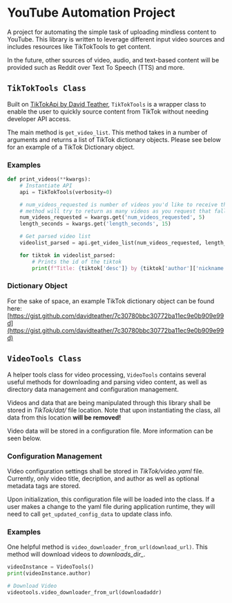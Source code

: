 # YouTube Automation Project
A project for automating the simple task of uploading mindless content to YouTube. This library is written to leverage different input video sources and includes resources like TikTokTools to get content. 

In the future, other sources of video, audio, and text-based content will be provided such as Reddit over Text To Speech (TTS) and more.

## ```TikTokTools Class```
Built on [TikTokApi by David Teather](https://github.com/davidteather/TikTok-Api), ```TikTokTools``` is a wrapper class to enable the user to quickly source content from TikTok without needing developer API access. 

The main method is ```get_video_list```. This method takes in a number of arguments and returns a list of TikTok dictionary objects. Please see below for an example of a TikTok Dictionary object.

### Examples
```python
def print_videos(**kwargs):
    # Instantiate API
    api = TikTokTools(verbosity=0)

    # num_videos_requested is number of videos you'd like to receive that are shorter than length_seconds
    # method will try to return as many videos as you request that fall within these parameters
    num_videos_requested = kwargs.get('num_videos_requested', 5)
    length_seconds = kwargs.get('length_seconds', 15)

    # Get parsed video list
    videolist_parsed = api.get_video_list(num_videos_requested, length_seconds, buffer_len=5)

    for tiktok in videolist_parsed:
        # Prints the id of the tiktok
        print(f"Title: {tiktok['desc']} by {tiktok['author']['nickname']}\nLink: {tiktok['video']['playAddr']}\n\n")

```

### Dictionary Object
For the sake of space, an example TikTok dictionary object can be found here: [https://gist.github.com/davidteather/7c30780bbc30772ba11ec9e0b909e99d](https://gist.github.com/davidteather/7c30780bbc30772ba11ec9e0b909e99d)

## ```VideoTools Class```
A helper tools class for video processing, ```VideoTools``` contains several useful methods for downloading and parsing video content, as well as directory data management and configuration management.

Videos and data that are being manipulated through this library shall be stored in *TikTok/dat/* file location. Note that upon instantiating the class, all data from this location **will be removed!**

Video data will be stored in a configuration file. More information can be seen below.

### Configuration Management
Video configuration settings shall be stored in *TikTok/video.yaml* file. Currently, only video title, decription, and author as well as optional metadata tags are stored. 

Upon initialization, this configuration file will be loaded into the class. If a user makes a change to the yaml file during application runtime, they will need to call ```get_updated_config_data``` to update class info.

### Examples
One helpful method is ```video_downloader_from_url(download_url)```. This method will download videos to *downloads_dir_*. 

```python
videoInstance = VideoTools()
print(videoInstance.author)

# Download Video
videotools.video_downloader_from_url(downloadaddr)
```
